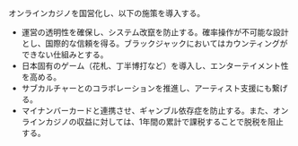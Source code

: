 オンラインカジノを国営化し、以下の施策を導入する。
*   運営の透明性を確保し、システム改竄を防止する。確率操作が不可能な設計とし、国際的な信頼を得る。ブラックジャックにおいてはカウンティングができない仕組みとする。
*   日本固有のゲーム（花札、丁半博打など）を導入し、エンターテイメント性を高める。
*   サブカルチャーとのコラボレーションを推進し、アーティスト支援にも繋げる。
*   マイナンバーカードと連携させ、ギャンブル依存症を防止する。また、オンラインカジノの収益に対しては、1年間の累計で課税することで脱税を阻止する。
